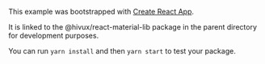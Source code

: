 This example was bootstrapped with [Create React App](https://github.com/facebook/create-react-app).

It is linked to the @hivux/react-material-lib package in the parent directory for development purposes.

You can run `yarn install` and then `yarn start` to test your package.
